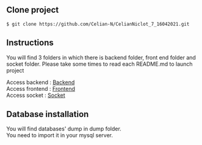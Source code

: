 ## Clone project
```
$ git clone https://github.com/Celian-N/CelianNiclot_7_16042021.git
```

## Instructions
You will find 3 folders in which there is backend folder, front end folder and socket folder.
Please take some times to read each README.md to launch project

Access backend : [Backend](./backend/README.md)  
Access frontend : [Frontend](./frontend/README.md)  
Access socket : [Socket](./socket/README.md)  

## Database installation
You will find databases' dump in dump folder.  
You need to import it in your mysql server.